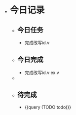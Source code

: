 - # 今日记录
	- ## 今日任务
		- 完成改写id.v
	- ##  今日完成
		- 完成改写id.v ex.v
	-
	- ## 待完成
		- {{query (TODO todo)}}